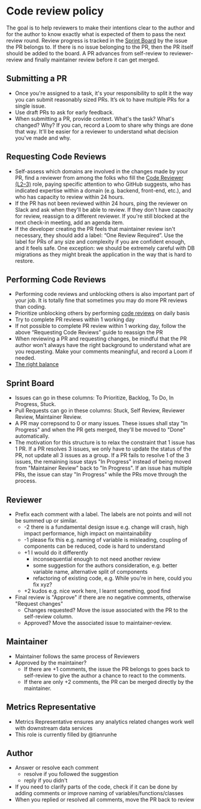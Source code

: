 # Code review policy

The goal is to help reviewers to make their intentions clear to the author and for the author to know exactly what is expected of them to pass the next review round.
Review progress is tracked in the [Sprint Board](https://github.com/orgs/ParabolInc/projects/1) by the issue the PR belongs to.
If there is no issue belonging to the PR, then the PR itself should be added to the board.
A PR advances from self-review to reviewer-review and finally maintainer review before it can get merged.

## Submitting a PR

- Once you're assigned to a task, it's your responsibility to split it the way you can submit reasonably sized PRs. It’s ok to have multiple PRs for a single issue.
- Use draft PRs to ask for early feedback.
- When submitting a PR, provide context. What's the task? What's changed? Why? If you can, record a Loom to share why things are done that way. It'll be easier for a reviewer to understand what decision you've made and why.

## Requesting Code Reviews

- Self-assess which domains are involved in the changes made by your PR, find a reviewer from among the folks who fill the [Code Reviewer (L2–3)](https://www.notion.so/Code-Reviewer-L2-3-a47bb0759a0b41b5b0469ff14a8cdaae) role, paying specific attention to who GitHub suggests, who has indicated expertise within a domain (e.g. backend, front-end, etc.), and who has capacity to review within 24 hours.
- If the PR has not been reviewed within 24 hours, ping the reviewer on Slack and ask when they'll be able to review. If they don't have capacity for review, reassign to a different reviewer. If you're still blocked at the next check-in meeting, add an agenda item.
- If the developer creating the PR feels that maintainer review isn't necessary, they should add a label: “One Review Required”. Use the label for PRs of any size and complexity if you are confident enough, and it feels safe. One exception: we should be extremely careful with DB migrations as they might break the application in the way that is hard to restore.

## Performing Code Reviews

- Performing code reviews and unblocking others is also important part of your job. It is totally fine that sometimes you may do more PR reviews than coding.
- Prioritize unblocking others by performing [code reviews](https://github.com/pulls/review-requested) on daily basis
- Try to complete PR reviews within 1 working day
- If not possible to complete PR review within 1 working day, follow the above “Requesting Code Reviews” guide to reassign the PR
- When reviewing a PR and requesting changes, be mindful that the PR author won't always have the right background to understand what are you requesting. Make your comments meaningful, and record a Loom if needed.
- [The right balance](https://docs.gitlab.com/ee/development/code_review.html#the-right-balance)

## Sprint Board

- Issues can go in these columns: To Prioritize, Backlog, To Do, In Progress, Stuck.
- Pull Requests can go in these columns: Stuck, Self Review, Reviewer Review, Maintainer Review.
- A PR may correpsond to 0 or many issues. These issues shall stay "In Progress" and when the PR gets merged, they'll be moved to "Done" automatically.
- The motivation for this structure is to relax the constraint that 1 issue has 1 PR. If a PR resolves 3 issues, we only have to update the status of the PR, not update all 3 issues as a group. If a PR fails to resolve 1 of the 3 issues, the remaining issue stays "In Progress" instead of being moved from "Maintainer Review" back to "In Progress". If an issue has multiple PRs, the issue can stay "In Progress" while the PRs move through the process.

## Reviewer

- Prefix each comment with a label. The labels are not points and will not be summed up or similar.
    - -2 there is a fundamental design issue
    e.g. change will crash, high impact performance, high impact on maintainability
    - -1 please fix this
    e.g. naming of variable is misleading, coupling of components can be reduced, code is hard to understand
    - +1 I would do it differently
      - inconsequential enough to not need another review
      - some suggestion for the authors consideration, e.g. better variable name, alternative split of components
      - refactoring of existing code, e.g. While you're in here, could you fix xyz?
    - +2 kudos
    e.g. nice work here, I learnt something, good find
- Final review is "Approve" if there are no negative comments, otherwise "Request changes"
    - Changes requested? Move the issue associated with the PR to the self-review column.
    - Approved? Move the associated issue to maintainer-review.

## Maintainer

- Maintainer follows the same process of Reviewers
- Approved by the maintainer?
  - If there are +1 comments, the issue the PR belongs to goes back to self-review to give the author a chance to react to the comments.
  - If there are only +2 comments, the PR can be merged directly by the maintainer.

## Metrics Representative

- Metrics Representative ensures any analytics related changes work well with downstream data services
- This role is currently filled by @tianrunhe

## Author

- Answer or resolve each comment
    - resolve if you followed the suggestion
    - reply if you didn't
- If you need to clarify parts of the code, check if it can be done by adding comments or improve naming of variables/functions/classes
- When you replied or resolved all comments, move the PR back to review
